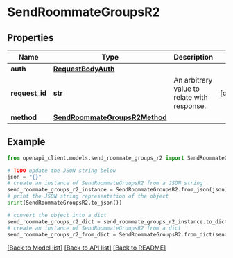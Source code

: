 # SendRoommateGroupsR2


## Properties

Name | Type | Description | Notes
------------ | ------------- | ------------- | -------------
**auth** | [**RequestBodyAuth**](RequestBodyAuth.md) |  | 
**request_id** | **str** | An arbitrary value to relate with response. | [optional] 
**method** | [**SendRoommateGroupsR2Method**](SendRoommateGroupsR2Method.md) |  | 

## Example

```python
from openapi_client.models.send_roommate_groups_r2 import SendRoommateGroupsR2

# TODO update the JSON string below
json = "{}"
# create an instance of SendRoommateGroupsR2 from a JSON string
send_roommate_groups_r2_instance = SendRoommateGroupsR2.from_json(json)
# print the JSON string representation of the object
print(SendRoommateGroupsR2.to_json())

# convert the object into a dict
send_roommate_groups_r2_dict = send_roommate_groups_r2_instance.to_dict()
# create an instance of SendRoommateGroupsR2 from a dict
send_roommate_groups_r2_from_dict = SendRoommateGroupsR2.from_dict(send_roommate_groups_r2_dict)
```
[[Back to Model list]](../README.md#documentation-for-models) [[Back to API list]](../README.md#documentation-for-api-endpoints) [[Back to README]](../README.md)


